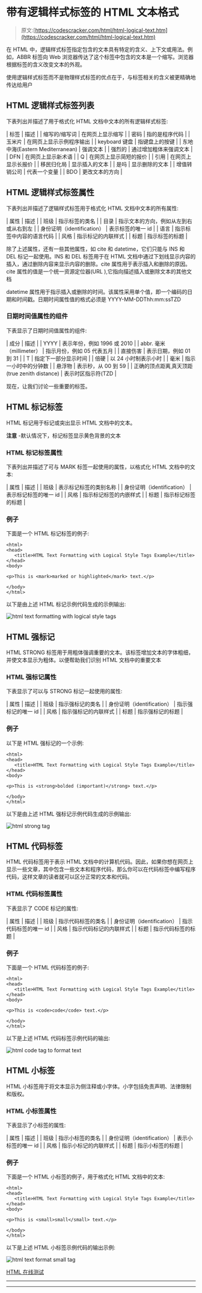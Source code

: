 # 带有逻辑样式标签的 HTML 文本格式

> 原文:[https://codescracker.com/html/html-logical-text.htm](https://codescracker.com/html/html-logical-text.htm)

在 HTML 中，逻辑样式标签指定包含的文本具有特定的含义、上下文或用法。例如，ABBR 标签向 Web 浏览器传达了这个标签中包含的文本是一个缩写。浏览器根据标签的含义改变文本的外观。

使用逻辑样式标签而不是物理样式标签的优点在于，与标签相关的含义被更精确地传达给用户

## HTML 逻辑样式标签列表

下表列出并描述了用于格式化 HTML 文档中文本的所有逻辑样式标签:

| 标签 | 描述 |
| 缩写的/缩写词 | 在网页上显示缩写 |
| 密码 | 指的是程序代码 |
| 玉米片 | 在网页上显示示例程序输出 |
| keyboard 键盘 | 指键盘上的按键 |
| 东地中海(Eastern Mediterranean) | 强调文本 |
| 强烈的 | 通过增加粗体来强调文本 |
| DFN | 在网页上显示新术语 |
| Q | 在网页上显示简短的报价 |
| 引用 | 在网页上显示长报价 |
| 移民归化局 | 显示插入的文本 |
| 是吗 | 显示删除的文本 |
| 增值转销公司 | 代表一个变量 |
| BDO | 更改文本的方向 |

## HTML 逻辑样式标签属性

下表列出并描述了逻辑样式标签用于格式化 HTML 文档中文本的所有属性:

| 属性 | 描述 |
| 班级 | 指示标签的类名 |
| 目录 | 指示文本的方向，例如从左到右或从右到左 |
| 身份证明（identification） | 表示标签的唯一 id |
| 语言 | 指示标签中内容的语言代码 |
| 风格 | 指示标记的内联样式 |
| 标题 | 指示标签的标题 |

除了上述属性，还有一些其他属性，如 cite 和 datetime，它们只能与 INS 和 DEL 标记一起使用。INS 和 DEL 标签用于在 HTML 文档中通过下划线显示内容的插入，通过删除内容来显示内容的删除。cite 属性用于表示插入和删除的原因。cite 属性的值是一个统一资源定位器(URL ),它指向描述插入或删除文本的其他文档

datetime 属性用于指示插入或删除的时间。该属性采用单个值，即一个编码的日期和时间戳。日期时间属性值的格式必须是 YYYY-MM-DDThh:mm:ssTZD

### 日期时间值属性的组件

下表显示了日期时间值属性的组件:

| 成分 | 描述 |
| YYYY | 表示年份，例如 1996 或 2010 |
| abbr. 毫米（millimeter） | 指示月份，例如 05 代表五月 |
| 直接伤害 | 表示日期，例如 01 到 31 |
| T | 指定下一部分显示时间 |
| 倍硬 | 以 24 小时制表示小时 |
| 毫米 | 指示一小时中的分钟数 |
| 悬浮物 | 表示秒，从 00 到 59 |
| 正确的顶点距离ˌ真天顶距(true zenith distance) | 表示时区指示符(TZD |

现在，让我们讨论一些重要的标签。

## HTML 标记标签

HTML 标记用于标记或突出显示 HTML 文档中的文本。

**注意** -默认情况下，标记标签显示黄色背景的文本

### HTML 标记标签属性

下表列出并描述了可与 MARK 标签一起使用的属性，以格式化 HTML 文档中的文本:

| 属性 | 描述 |
| 班级 | 表示标记标签的类别名称 |
| 身份证明（identification） | 表示标记标签的唯一 id |
| 风格 | 指示标记标签的内嵌样式 |
| 标题 | 指示标记标签的标题 |

### 例子

下面是一个 HTML 标记标签的例子:

```
<html>
<head>
   <title>HTML Text Formatting with Logical Style Tags Example</title>
</head>
<body>

<p>This is <mark>marked or highlighted</mark> text.</p>

</body>
</html>
```

以下是由上述 HTML 标记示例代码生成的示例输出:

![html text formatting with logical style tags](../Images/5fdf2d68d328367a302c3893b4369eb2.png)

## HTML 强标记

HTML STRONG 标签用于用粗体强调重要的文本。该标签增加文本的字体粗细，并使文本显示为粗体。以便帮助我们识别 HTML 文档中的重要文本

### HTML 强标记属性

下表显示了可以与 STRONG 标记一起使用的属性:

| 属性 | 描述 |
| 班级 | 指示强标记的类名 |
| 身份证明（identification） | 指示强标记的唯一 id |
| 风格 | 指示强标记的内联样式 |
| 标题 | 指示强标记的标题 |

### 例子

以下是 HTML 强标记的一个示例:

```
<html>
<head>
   <title>HTML Text Formatting with Logical Style Tags Example</title>
</head>
<body>

<p>This is <strong>bolded (important)</strong> text.</p>

</body>
</html>
```

以下是由上述 HTML 强标记示例代码生成的示例输出:

![html strong tag](../Images/8203745be35b7ed42d77ffb176218a2f.png)

## HTML 代码标签

HTML 代码标签用于表示 HTML 文档中的计算机代码。因此，如果你想在网页上显示一些文章，其中包含一些文本和程序代码，那么你可以在代码标签中编写程序代码，这样文章的读者就可以区分正常的文本和代码。

### HTML 代码标签属性

下表显示了 CODE 标记的属性:

| 属性 | 描述 |
| 班级 | 指示代码标签的类名 |
| 身份证明（identification） | 指示代码标签的唯一 id |
| 风格 | 指示代码标记的内联样式 |
| 标题 | 指示代码标签的标题 |

### 例子

下面是一个 HTML 代码标签的例子:

```
<html>
<head>
   <title>HTML Text Formatting with Logical Style Tags Example</title>
</head>
<body>

<p>This is <code>code</code> text.</p>

</body>
</html>
```

以下是上述 HTML 代码标签示例代码的输出:

![html code tag to format text](../Images/6a0192a2d247b8fc5bf8f82f34a75163.png)

## HTML 小标签

HTML 小标签用于将文本显示为侧注释或小字体。小字包括免责声明、法律限制和版权。

### HTML 小标签属性

下表显示了小标签的属性:

| 属性 | 描述 |
| 班级 | 指示小标签的类名 |
| 身份证明（identification） | 表示小标签的唯一 id |
| 风格 | 指示小标记的内联样式 |
| 标题 | 指示小标签的标题 |

### 例子

下面是一个 HTML 小标签的例子，用于格式化 HTML 文档中的文本:

```
<html>
<head>
   <title>HTML Text Formatting with Logical Style Tags Example</title>
</head>
<body>

<p>This is <small>small</small> text.</p>

</body>
</html>
```

以下是上述 HTML 小标签示例代码的输出示例:

![html text format small tag](../Images/49aa33df7abacf9adcb92f1888a8f153.png)

[HTML 在线测试](/exam/showtest.php?subid=4)

* * *

* * *